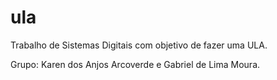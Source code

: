 # ula
Trabalho de Sistemas Digitais com objetivo de fazer uma ULA.

Grupo: Karen dos Anjos Arcoverde e Gabriel de Lima Moura.
